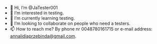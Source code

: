 - 👋 Hi, I’m @JaTester001
- 👀 I’m interested in testing.
- 🌱 I’m currently learning testing.
- 💞️ I’m looking to collaborate on people who need a testers.
- 📫 How to reach me? By phone nr 0048780161715 or e-mail address: annalidiaprzebinda@gmail.com. 

<!---
JaTester001/JaTester001 is a ✨ special ✨ repository because its `README.md` (this file) appears on your GitHub profile.
You can click the Preview link to take a look at your changes.
--->
